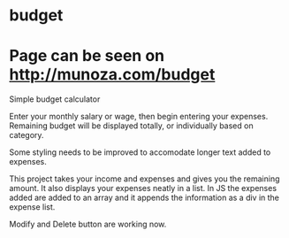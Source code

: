 # budget
# Page can be seen on http://munoza.com/budget

Simple budget calculator

Enter your monthly salary or wage, then begin entering your expenses. Remaining budget will be displayed totally, or individually based on category.

Some styling needs to be improved to accomodate longer text added to expenses.

This project takes your income and expenses and gives you the remaining amount. It also displays your expenses neatly in a list. In JS the expenses added are added to an array
and it appends the information as a div in the expense list.

Modify and Delete button are working now.



